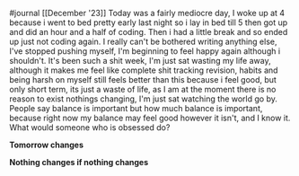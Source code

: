 #journal [[December '23]]
Today was a fairly mediocre day, I woke up at 4 because i went to bed pretty early last night so i lay in bed till 5 then got up and did an hour and a half of coding. Then i had a little break and so ended up just not coding again. I really can't be bothered writing anything else, I've stopped pushing myself, I'm beginning to feel happy again although i shouldn't. It's been such a shit week, I'm just sat wasting my life away, although it makes me feel like complete shit tracking revision, habits and being harsh on myself still feels better than this because i feel good, but only short term, its just a waste of life, as I am at the moment there is no reason to exist nothings changing, I'm just sat watching the world go by. People say balance is important but how much balance is important, because right now my balance may feel good however it isn't, and I know it.
What would someone who is obsessed do?

**Tomorrow changes**


**Nothing changes if nothing changes**
